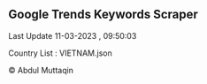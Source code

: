

## Google Trends Keywords Scraper 
 
Last Update 11-03-2023 , 09:50:03

Country List :
VIETNAM.json



© Abdul Muttaqin 
